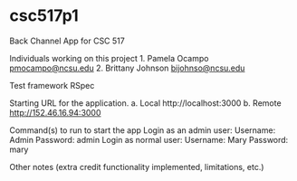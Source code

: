 csc517p1
========

Back Channel App for CSC 517

Individuals working on this project
    1. Pamela Ocampo       pmocampo@ncsu.edu
    2. Brittany Johnson    bijohnso@ncsu.edu

Test framework
    RSpec

Starting URL for the application.
    a. Local    http://localhost:3000
    b. Remote   http://152.46.16.94:3000

Command(s) to run to start the app
    Login as an admin user:
        Username: Admin
        Password: admin
    Login as normal user:
        Username: Mary
        Password: mary

Other notes (extra credit functionality implemented, limitations, etc.)

